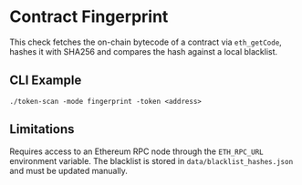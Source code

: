 # Contract Fingerprint

This check fetches the on-chain bytecode of a contract via `eth_getCode`, hashes it with SHA256 and compares the hash against a local blacklist.

## CLI Example

```
./token-scan -mode fingerprint -token <address>
```

## Limitations

Requires access to an Ethereum RPC node through the `ETH_RPC_URL` environment variable. The blacklist is stored in `data/blacklist_hashes.json` and must be updated manually.
